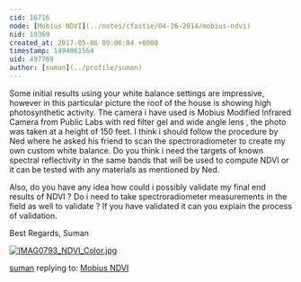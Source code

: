 ```yaml
---
cid: 16716
node: [Mobius NDVI](../notes/cfastie/04-26-2014/mobius-ndvi)
nid: 10369
created_at: 2017-05-06 09:06:04 +0000
timestamp: 1494061564
uid: 497769
author: [suman](../profile/suman)
---
```


Some initial results using your white balance settings are impressive, however in this particular picture the roof of the house is showing high photosynthetic activity. The camera i have used is Mobius Modified Infrared Camera from Public Labs with red filter gel and wide angle lens , the photo was taken at a height of 150 feet. I think i should follow the procedure by Ned where he asked his friend to scan the spectroradiometer to create my own custom white balance.
Do you think i need the targets  of known spectral reflectivity in the same bands that will be used to compute NDVI or it can be tested with any materials as mentioned by Ned.

Also, do you have any idea how could i possibly validate my final end results of NDVI ? Do i need to take spectroradiometer measurements in the field as well to validate ? If you have validated it can you explain the process of validation.

Best Regards, 
Suman 


[![IMAG0793_NDVI_Color.jpg](https://publiclab.org/system/images/photos/000/020/393/large/IMAG0793_NDVI_Color.jpg)](https://publiclab.org/system/images/photos/000/020/393/original/IMAG0793_NDVI_Color.jpg)




[suman](../profile/suman) replying to: [Mobius NDVI](../notes/cfastie/04-26-2014/mobius-ndvi)

